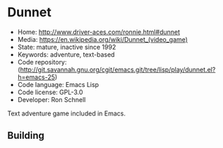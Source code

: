 # Dunnet

- Home: http://www.driver-aces.com/ronnie.html#dunnet
- Media: <https://en.wikipedia.org/wiki/Dunnet_(video_game)>
- State: mature, inactive since 1992
- Keywords: adventure, text-based
- Code repository: (http://git.savannah.gnu.org/cgit/emacs.git/tree/lisp/play/dunnet.el?h=emacs-25)
- Code language: Emacs Lisp
- Code license: GPL-3.0
- Developer: Ron Schnell

Text adventure game included in Emacs.

## Building
